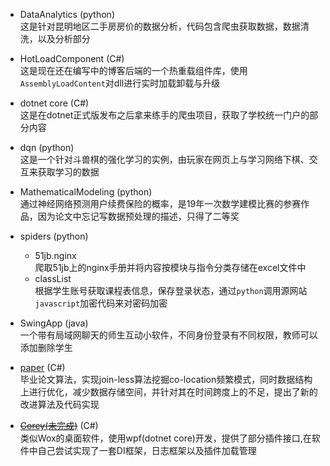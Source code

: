 - DataAnalytics (python)   
  这是针对昆明地区二手房房价的数据分析，代码包含爬虫获取数据，数据清洗，以及分析部分
  
- HotLoadComponent (C#)  
  这是现在还在编写中的博客后端的一个热重载组件库，使用`AssemblyLoadContent`对dll进行实时加载卸载与升级

- dotnet core (C#)  
  这是在dotnet正式版发布之后拿来练手的爬虫项目，获取了学校统一门户的部分内容
  
- dqn (python)  
  这是一个针对斗兽棋的强化学习的实例，由玩家在网页上与学习网络下棋、交互来获取学习的数据
  
- MathematicalModeling (python)  
  通过神经网络预测用户续费保险的概率，是19年一次数学建模比赛的参赛作品，因为论文中忘记写数据预处理的描述，只得了二等奖
  
- spiders (python)  
  - 51jb.nginx  
    爬取51jb上的nginx手册并将内容按模块与指令分类存储在excel文件中
  - classList  
    根据学生账号获取课程表信息，保存登录状态，通过`python`调用源网站`javascript`加密代码来对密码加密
  
- SwingApp (java)  
  一个带有局域网聊天的师生互动小软件，不同身份登录有不同权限，教师可以添加删除学生
  
- [paper](https://github.com/dzhyang/paper) (C#)   
  毕业论文算法，实现join-less算法挖掘co-location频繁模式，同时数据结构上进行优化，减少数据存储空间，并针对其在时间跨度上的不足，提出了新的改进算法及代码实现
  
- [~~Corey(未完成)~~](https://github.com/dzhyang/Corey) (C#)   
  类似Wox的桌面软件，使用wpf(dotnet core)开发，提供了部分插件接口,在软件中自己尝试实现了一套DI框架，日志框架以及插件加载管理
